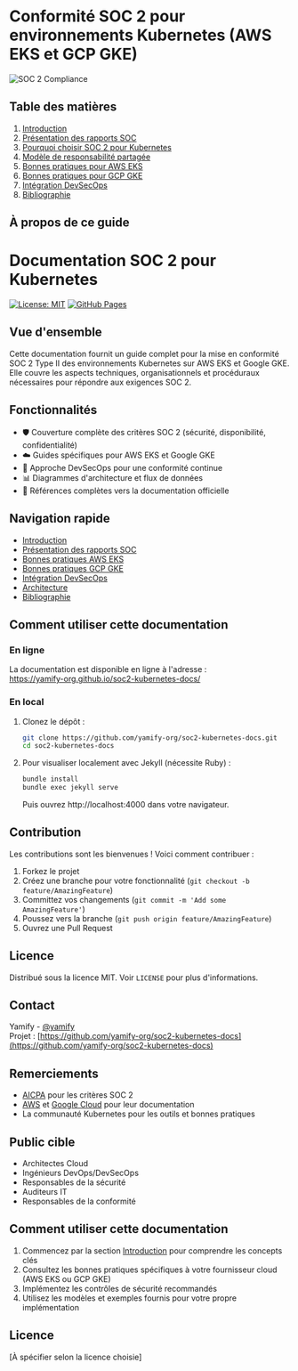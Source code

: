 # Conformité SOC 2 pour environnements Kubernetes (AWS EKS et GCP GKE)

![SOC 2 Compliance](images/soc2-banner.png)

## Table des matières

1. [Introduction](docs/introduction/overview.md)
2. [Présentation des rapports SOC](docs/introduction/soc-reports.md)
3. [Pourquoi choisir SOC 2 pour Kubernetes](docs/introduction/why-soc2-kubernetes.md)
4. [Modèle de responsabilité partagée](docs/introduction/shared-responsibility.md)
5. [Bonnes pratiques pour AWS EKS](docs/aws-eks/security-best-practices.md)
6. [Bonnes pratiques pour GCP GKE](docs/gcp-gke/security-best-practices.md)
7. [Intégration DevSecOps](docs/devsecops/overview.md)
8. [Bibliographie](docs/references/bibliography.md)

## À propos de ce guide

# Documentation SOC 2 pour Kubernetes

[![License: MIT](https://img.shields.io/badge/License-MIT-yellow.svg)](https://opensource.org/licenses/MIT)
[![GitHub Pages](https://img.shields.io/badge/GitHub%20Pages-Online-brightgreen)](https://yamify-org.github.io/soc2-kubernetes-docs/)

## Vue d'ensemble

Cette documentation fournit un guide complet pour la mise en conformité SOC 2 Type II des environnements Kubernetes sur AWS EKS et Google GKE. Elle couvre les aspects techniques, organisationnels et procéduraux nécessaires pour répondre aux exigences SOC 2.

## Fonctionnalités

- 🛡️ Couverture complète des critères SOC 2 (sécurité, disponibilité, confidentialité)
- ☁️ Guides spécifiques pour AWS EKS et Google GKE
- 🔄 Approche DevSecOps pour une conformité continue
- 📊 Diagrammes d'architecture et flux de données
- 🔗 Références complètes vers la documentation officielle

## Navigation rapide

- [Introduction](docs/introduction/overview.md)
- [Présentation des rapports SOC](docs/introduction/soc-reports.md)
- [Bonnes pratiques AWS EKS](docs/aws-eks/security-best-practices.md)
- [Bonnes pratiques GCP GKE](docs/gcp-gke/security-best-practices.md)
- [Intégration DevSecOps](docs/devsecops/overview.md)
- [Architecture](docs/architecture.md)
- [Bibliographie](docs/references/bibliography.md)

## Comment utiliser cette documentation

### En ligne

La documentation est disponible en ligne à l'adresse :  
https://yamify-org.github.io/soc2-kubernetes-docs/

### En local

1. Clonez le dépôt :
   ```bash
   git clone https://github.com/yamify-org/soc2-kubernetes-docs.git
   cd soc2-kubernetes-docs
   ```

2. Pour visualiser localement avec Jekyll (nécessite Ruby) :
   ```bash
   bundle install
   bundle exec jekyll serve
   ```
   Puis ouvrez http://localhost:4000 dans votre navigateur.

## Contribution

Les contributions sont les bienvenues ! Voici comment contribuer :

1. Forkez le projet
2. Créez une branche pour votre fonctionnalité (`git checkout -b feature/AmazingFeature`)
3. Committez vos changements (`git commit -m 'Add some AmazingFeature'`)
4. Poussez vers la branche (`git push origin feature/AmazingFeature`)
5. Ouvrez une Pull Request

## Licence

Distribué sous la licence MIT. Voir `LICENSE` pour plus d'informations.

## Contact

Yamify - [@yamify](https://github.com/yamify-org)  
Projet : [https://github.com/yamify-org/soc2-kubernetes-docs](https://github.com/yamify-org/soc2-kubernetes-docs)

## Remerciements

- [AICPA](https://www.aicpa.org/) pour les critères SOC 2
- [AWS](https://aws.amazon.com/) et [Google Cloud](https://cloud.google.com/) pour leur documentation
- La communauté Kubernetes pour les outils et bonnes pratiques

## Public cible

- Architectes Cloud
- Ingénieurs DevOps/DevSecOps
- Responsables de la sécurité
- Auditeurs IT
- Responsables de la conformité

## Comment utiliser cette documentation

1. Commencez par la section [Introduction](docs/introduction/overview.md) pour comprendre les concepts clés
2. Consultez les bonnes pratiques spécifiques à votre fournisseur cloud (AWS EKS ou GCP GKE)
3. Implémentez les contrôles de sécurité recommandés
4. Utilisez les modèles et exemples fournis pour votre propre implémentation

## Licence

[À spécifier selon la licence choisie]
